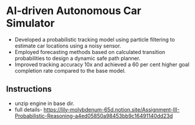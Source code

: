 # AI-driven Autonomous Car Simulator
- Developed a probabilistic tracking model using particle filtering to estimate car locations using a noisy sensor.
- Employed forecasting methods based on calculated transition probabilities to design a dynamic safe path planner.
- Improved tracking accuracy 10x and achieved a 60 per cent higher goal completion rate compared to the base model.
  
## Instructions
- unzip engine in base dir.
- full details- https://lily-molybdenum-65d.notion.site/Assignment-III-Probabilistic-Reasoning-a4ed05850a98453bb9c16491140dd23d 
